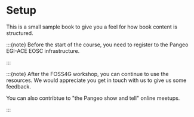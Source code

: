 # Setup

This is a small sample book to give you a feel for how book content is
structured.

:::{note}
Before the start of the course, you need to register to the Pangeo EGI-ACE EOSC infrastructure.

:::


:::{note}
After the FOSS4G workshop, you can continue to use the resources. We would appreciate you get in touch with us to give us some feedback.

You can also contribtue to "the Pangeo show and tell" online meetups.

:::
